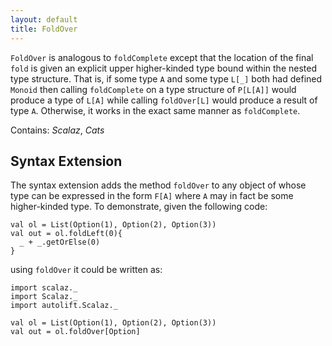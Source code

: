 ```yaml
---
layout: default
title: FoldOver
---
```


`FoldOver` is analogous to `foldComplete` except that the location of the final `fold` is given an explicit upper higher-kinded type bound within the nested type structure. That is, if some type `A` and some type `L[_]` both had defined `Monoid` then calling `foldComplete` on a type structure of `P[L[A]]` would produce a type of `L[A]` while calling `foldOver[L]` would produce a result of type `A`. Otherwise, it works in the exact same manner as `foldComplete`.

Contains: *Scalaz*, *Cats*

## Syntax Extension

The syntax extension adds the method `foldOver` to any object of whose type can be expressed in the form `F[A]` where `A` may in fact be some higher-kinded type. To demonstrate, given the following code:

```tut
val ol = List(Option(1), Option(2), Option(3))
val out = ol.foldLeft(0){ 
  _ + _.getOrElse(0)
}
```

using `foldOver` it could be written as:

```tut
import scalaz._
import Scalaz._
import autolift.Scalaz._

val ol = List(Option(1), Option(2), Option(3))
val out = ol.foldOver[Option]
```